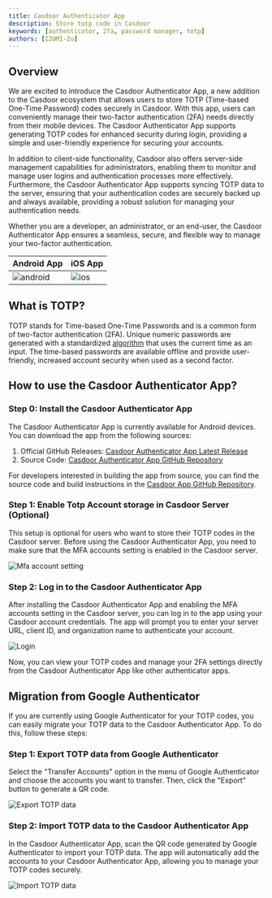 ```yaml
---
title: Casdoor Authenticator App
description: Store totp code in Casdoor
keywords: [authenticator, 2fa, password manager, totp]
authors: [IZUMI-Zu]
---
```


## Overview

We are excited to introduce the Casdoor Authenticator App, a new addition to the Casdoor ecosystem that allows users to store TOTP (Time-based One-Time Password) codes securely in Casdoor. With this app, users can conveniently manage their two-factor authentication (2FA) needs directly from their mobile devices. The Casdoor Authenticator App supports generating TOTP codes for enhanced security during login, providing a simple and user-friendly experience for securing your accounts.

In addition to client-side functionality, Casdoor also offers server-side management capabilities for administrators, enabling them to monitor and manage user logins and authentication processes more effectively. Furthermore, the Casdoor Authenticator App supports syncing TOTP data to the server, ensuring that your authentication codes are securely backed up and always available, providing a robust solution for managing your authentication needs.

Whether you are a developer, an administrator, or an end-user, the Casdoor Authenticator App ensures a seamless, secure, and flexible way to manage your two-factor authentication.

| Android App | iOS App |
| ----------- | ------- |
| ![android](/img/casdoor-authenticator-app/android.png) | ![ios](/img/casdoor-authenticator-app/ios.png) |

## What is TOTP?

TOTP stands for Time-based One-Time Passwords and is a common form of two-factor authentication (2FA). Unique numeric passwords are generated with a standardized [algorithm](https://tools.ietf.org/html/rfc6238) that uses the current time as an input. The time-based passwords are available offline and provide user-friendly, increased account security when used as a second factor.

## How to use the Casdoor Authenticator App?

### Step 0: Install the Casdoor Authenticator App

The Casdoor Authenticator App is currently available for Android devices. You can download the app from the following sources:

1. Official GitHub Releases: [Casdoor Authenticator App Latest Release](https://github.com/casdoor/casdoor-app/releases/latest)
2. Source Code: [Casdoor Authenticator App GitHub Repository](https://github.com/casdoor/casdoor-app)

For developers interested in building the app from source, you can find the source code and build instructions in the [Casdoor App GitHub Repository](https://github.com/casdoor/casdoor-app#building-from-source).

### Step 1: Enable Totp Account storage in Casdoor Server (Optional)

This setup is optional for users who want to store their TOTP codes in the Casdoor server. Before using the Casdoor Authenticator App, you need to make sure that the MFA accounts setting is enabled in the Casdoor server.

![Mfa account setting](/img/casdoor-authenticator-app/mfa-account-setting.png)

### Step 2: Log in to the Casdoor Authenticator App

After installing the Casdoor Authenticator App and enabling the MFA accounts setting in the Casdoor server, you can log in to the app using your Casdoor account credentials. The app will prompt you to enter your server URL, client ID, and organization name to authenticate your account.

![Login](/img/casdoor-authenticator-app/login.png)

Now, you can view your TOTP codes and manage your 2FA settings directly from the Casdoor Authenticator App like other authenticator apps.

## Migration from Google Authenticator

If you are currently using Google Authenticator for your TOTP codes, you can easily migrate your TOTP data to the Casdoor Authenticator App. To do this, follow these steps:

### Step 1: Export TOTP data from Google Authenticator

Select the "Transfer Accounts" option in the menu of Google Authenticator and choose the accounts you want to transfer. Then, click the "Export" button to generate a QR code.

![Export TOTP data](/img/casdoor-authenticator-app/google-export.png)

### Step 2: Import TOTP data to the Casdoor Authenticator App

In the Casdoor Authenticator App, scan the QR code generated by Google Authenticator to import your TOTP data. The app will automatically add the accounts to your Casdoor Authenticator App, allowing you to manage your TOTP codes securely.

![Import TOTP data](/img/casdoor-authenticator-app/import-totp.gif)
